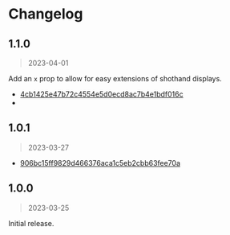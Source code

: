 Changelog
===

## 1.1.0

> 2023-04-01

Add an `x` prop to allow for easy extensions of shothand displays.

* [4cb1425e47b72c4554e5d0ecd8ac7b4e1bdf016c](https://github.com/mhkeller/notify/commit/4cb1425e47b72c4554e5d0ecd8ac7b4e1bdf016c)
*
## 1.0.1

> 2023-03-27

* [906bc15ff9829d466376aca1c5eb2cbb63fee70a](https://github.com/mhkeller/notify/commit/906bc15ff9829d466376aca1c5eb2cbb63fee70a)

## 1.0.0

> 2023-03-25

Initial release.
